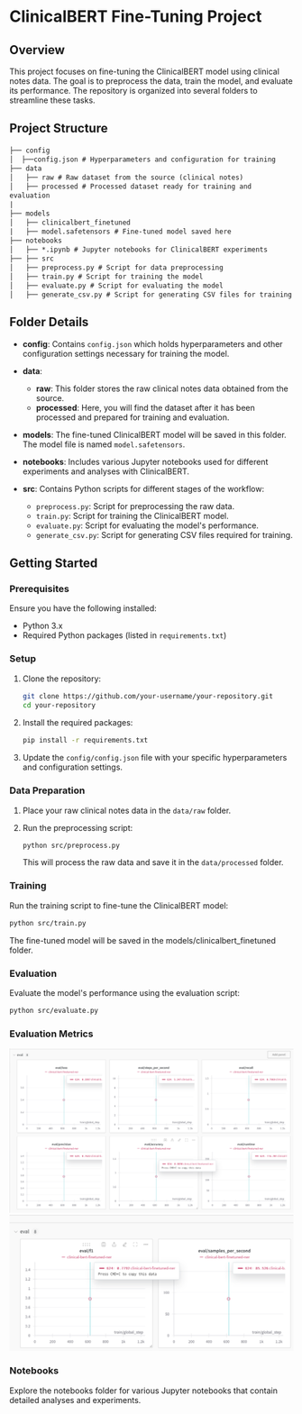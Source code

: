 # ClinicalBERT Fine-Tuning Project

## Overview

This project focuses on fine-tuning the ClinicalBERT model using clinical notes data. The goal is to preprocess the data, train the model, and evaluate its performance. The repository is organized into several folders to streamline these tasks.

## Project Structure

```
├── config
│  ├──config.json # Hyperparameters and configuration for training
├── data
│   ├── raw # Raw dataset from the source (clinical notes)
│   ├── processed # Processed dataset ready for training and evaluation
|
├── models
│   ├── clinicalbert_finetuned    
|   ├── model.safetensors # Fine-tuned model saved here
├── notebooks
│   ├── *.ipynb # Jupyter notebooks for ClinicalBERT experiments
├── ├── src
│   ├── preprocess.py # Script for data preprocessing
│   ├── train.py # Script for training the model
│   ├── evaluate.py # Script for evaluating the model
│   ├── generate_csv.py # Script for generating CSV files for training
```


## Folder Details

- **config**: Contains `config.json` which holds hyperparameters and other configuration settings necessary for training the model.

- **data**:
  - **raw**: This folder stores the raw clinical notes data obtained from the source.
  - **processed**: Here, you will find the dataset after it has been processed and prepared for training and evaluation.

- **models**: The fine-tuned ClinicalBERT model will be saved in this folder. The model file is named `model.safetensors`.

- **notebooks**: Includes various Jupyter notebooks used for different experiments and analyses with ClinicalBERT.

- **src**: Contains Python scripts for different stages of the workflow:
  - `preprocess.py`: Script for preprocessing the raw data.
  - `train.py`: Script for training the ClinicalBERT model.
  - `evaluate.py`: Script for evaluating the model's performance.
  - `generate_csv.py`: Script for generating CSV files required for training.

## Getting Started

### Prerequisites

Ensure you have the following installed:
- Python 3.x
- Required Python packages (listed in `requirements.txt`)

### Setup

1. Clone the repository:
    ```sh
    git clone https://github.com/your-username/your-repository.git
    cd your-repository
    ```

2. Install the required packages:
    ```sh
    pip install -r requirements.txt
    ```

3. Update the `config/config.json` file with your specific hyperparameters and configuration settings.

### Data Preparation

1. Place your raw clinical notes data in the `data/raw` folder.

2. Run the preprocessing script:
    ```sh
    python src/preprocess.py
    ```
   This will process the raw data and save it in the `data/processed` folder.

### Training

Run the training script to fine-tune the ClinicalBERT model:
```sh
python src/train.py
```

The fine-tuned model will be saved in the models/clinicalbert_finetuned folder.

### Evaluation
Evaluate the model's performance using the evaluation script:
```sh
python src/evaluate.py
```

### Evaluation Metrics
![Recall, Precision, Accuracy](images/1.png)
![f1 score](images/2.png)

### Notebooks
Explore the notebooks folder for various Jupyter notebooks that contain detailed analyses and experiments.

